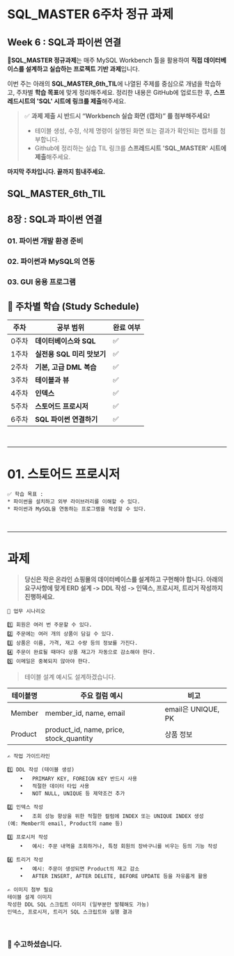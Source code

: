 # SQL_MASTER 6주차 정규 과제 

## Week 6 : SQL과 파이썬 연결

📌**SQL_MASTER 정규과제**는 매주 MySQL Workbench 툴을 활용하여 **직접 데이터베이스를 설계하고 실습하는 프로젝트 기반 과제**입니다. 

이번 주는 아래의 **SQL_MASTER_6th_TIL**에 나열된 주제를 중심으로 개념을 학습하고, 주차별 **학습 목표**에 맞게 정리해주세요. 정리한 내용은 GitHub에 업로드한 후, **스프레드시트의 'SQL' 시트에 링크를 제출**해주세요. 



> ✅ **과제 제출 시 반드시 “Workbench 실습 화면 (캡처)” 를 첨부해주세요!**
>
> - 테이블 생성, 수정, 삭제 명령이 실행된 화면 또는 결과가 확인되는 캡처를 첨부합니다.
> - Github에 정리하는 실습 TIL 링크를 **스프레드시트 'SQL_MASTER' 시트에 제출**해주세요.

**마지막 주차입니다. 끝까지 힘내주세요.**



## SQL_MASTER_6th_TIL

## 8장 : SQL과 파이썬 연결

### 01. 파이썬 개발 환경 준비

### 02. 파이썬과 MySQL의 연동

### 03. GUI 응용 프로그램





## 🏁 주차별 학습 (Study Schedule)

| 주차  | 공부 범위                  | 완료 여부 |
| ----- | -------------------------- | --------- |
| 0주차 | **데이터베이스와 SQL**     | ✅         |
| 1주차 | **실전용 SQL 미리 맛보기** | ✅         |
| 2주차 | **기본, 고급 DML 복습**    | ✅         |
| 3주차 | **테이블과 뷰**            | ✅         |
| 4주차 | **인덱스**                 | ✅         |
| 5주차 | **스토어드 프로시저**      | ✅         |
| 6주차 | **SQL 파이썬 연결하기**    | ✅         |

<br>

<!-- 여기까진 그대로 둬 주세요-->

---

# 01. 스토어드 프로시저

~~~
✅ 학습 목표 :
* 파이썬을 설치하고 외부 라이브러리를 이해할 수 있다.
* 파이썬과 MySQL을 연동하는 프로그램을 작성할 수 있다.
~~~

<!-- 이번 마지막 주차는 과제가 제일 중요합니다. 파이썬을 실행해서 연동하는 방법은 책을 통해서만 이해하고 새로 배운 내용을 간략하게 적어주세요.-->





<br>

---

# 과제 

> **당신은 작은 온라인 쇼핑몰의 데이터베이스를 설계하고 구현해야 합니다. 아래의 요구사항에 맞게 ERD 설계 -> DDL 작성 -> 인덱스, 프로시저, 트리거 작성까지 진행하세요.** 

<!-- 인증샷도 가이드라인에 맞게 첨부해주셔야 합니다. -->

~~~
📂 업무 시나리오

1️⃣ 회원은 여러 번 주문할 수 있다.
2️⃣ 주문에는 여러 개의 상품이 담길 수 있다.
3️⃣ 상품은 이름, 가격, 재고 수량 등의 정보를 가진다.
4️⃣ 주문이 완료될 때마다 상품 재고가 자동으로 감소해야 한다.
5️⃣ 이메일은 중복되지 않아야 한다.
~~~



>  테이블 설계 예시도 설계하겠습니다. 

| **테이블명** | **주요 컬럼 예시**                      | **비고**           |
| ------------ | --------------------------------------- | ------------------ |
| Member       | member_id, name, email                  | email은 UNIQUE, PK |
| Product      | product_id, name, price, stock_quantity | 상품 정보          |



~~~
✍️ 작업 가이드라인

1️⃣ DDL 작성 (테이블 생성)
	•	PRIMARY KEY, FOREIGN KEY 반드시 사용
	•	적절한 데이터 타입 사용
	•	NOT NULL, UNIQUE 등 제약조건 추가

2️⃣ 인덱스 작성
	•	조회 성능 향상을 위한 적절한 컬럼에 INDEX 또는 UNIQUE INDEX 생성
(예: Member의 email, Product의 name 등)

3️⃣ 프로시저 작성
	•	예시: 주문 내역을 조회하거나, 특정 회원의 장바구니를 비우는 등의 기능 작성

4️⃣ 트리거 작성
	•	예시: 주문이 생성되면 Product의 재고 감소
	•	AFTER INSERT, AFTER DELETE, BEFORE UPDATE 등을 자유롭게 활용
~~~

~~~
✍️ 이미지 첨부 필요
테이블 설계 이미지
작성한 DDL SQL 스크립트 이미지 (일부분만 발췌해도 가능)
인덱스, 프로시저, 트리거 SQL 스크립트와 실행 결과
~~~



<br>

### 🎉 수고하셨습니다.







